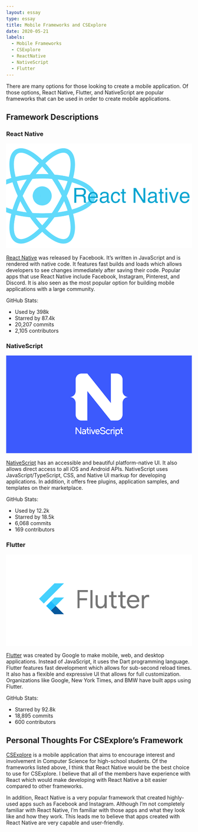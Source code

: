 ```yaml
---
layout: essay
type: essay
title: Mobile Frameworks and CSExplore
date: 2020-05-21
labels:
  - Mobile Frameworks
  - CSExplore
  - ReactNative
  - NativeScript
  - Flutter
---
```


There are many options for those looking to create a mobile application. Of those options, React Native, Flutter, and NativeScript are popular frameworks that can be used in order to create mobile applications. 

## Framework Descriptions

### React Native

<img class="ui medium rounded image" src="../images/ReactNative.png">

[React Native](https://reactnative.dev/) was released by Facebook. It’s written in JavaScript and is rendered with native code. It features fast builds and loads which allows developers to see changes immediately after saving their code. Popular apps that use React Native include Facebook, Instagram, Pinterest, and Discord. It is also seen as the most popular option for building mobile applications with a large community.

GitHub Stats:
* Used by 398k
* Starred by 87.4k
* 20,207 commits
* 2,105 contributors

### NativeScript

<img class="ui medium rounded image" src="../images/nativescript.png">

[NativeScript](https://www.nativescript.org/) has an accessible and beautiful platform-native UI. It also allows direct access to all iOS and Android APIs. NativeScript uses JavaScript/TypeScript, CSS, and Native UI markup for developing applications. In addition, it offers free plugins, application samples, and templates on their marketplace. 

GitHub Stats:
* Used by 12.2k
* Starred by 18.5k
* 6,068 commits
* 169 contributors

### Flutter

<img class="ui medium rounded image" src="../images/flutter-logo-sharing.png">

[Flutter](https://flutter.dev/) was created by Google to make mobile, web, and desktop applications. Instead of JavaScript, it uses the Dart programming language. Flutter features fast development which allows for sub-second reload times. It also has a flexible and expressive UI that allows for full customization. Organizations like Google, New York Times, and BMW have built apps using Flutter.

GitHub Stats:
* Starred by 92.8k
* 18,895 commits
* 600 contributors

## Personal Thoughts For CSExplore’s Framework

[CSExplore](https://radgrad.github.io/docs/csexplore/goals) is a mobile application that aims to encourage interest and involvement in Computer Science for high-school students. Of the frameworks listed above, I think that React Native would be the best choice to use for CSExplore. I believe that all of the members have experience with React which would make developing with React Native a bit easier compared to other frameworks. 

In addition, React Native is a very popular framework that created highly-used apps such as Facebook and Instagram. Although I’m not completely familiar with React Native, I’m familiar with those apps and what they look like and how they work. This leads me to believe that apps created with React Native are very capable and user-friendly.
